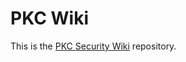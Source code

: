 # PKC Wiki

This is the [PKC Security Wiki](https://github.com/pkcsecurity/pkc-wiki/wiki) repository.



